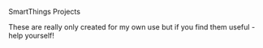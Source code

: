 
SmartThings Projects

These are really only created for my own use but if you find them useful - help yourself!
